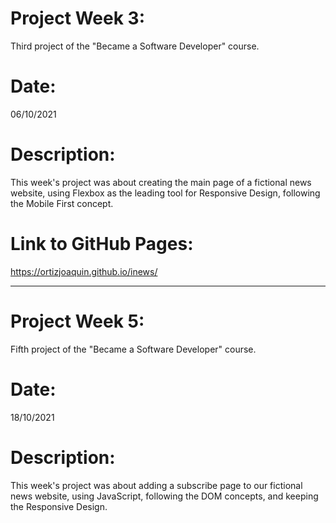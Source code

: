 # Project Week 3:
Third project of the "Became a Software Developer" course.

# Date:
06/10/2021

# Description:
This week's project was about creating the main page of a fictional news website, using Flexbox as the leading tool for Responsive Design, following the Mobile First concept.

# Link to GitHub Pages:
https://ortizjoaquin.github.io/inews/

-----------------------------------------------------------------------------------------------------------------------

# Project Week 5:
Fifth project of the "Became a Software Developer" course.

# Date:
18/10/2021

# Description:
This week's project was about adding a subscribe page to our fictional news website, using JavaScript, following the DOM concepts, and keeping the Responsive Design.